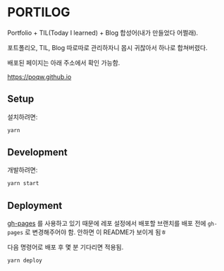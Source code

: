 # PORTILOG

Portfolio + TIL(Today I learned) + Blog 합성어(내가 만들었다 어쩔래).

포트폴리오, TIL, Blog 따로따로 관리하자니 몹시 귀찮아서 하나로 합쳐버렸다.

배포된 페이지는 아래 주소에서 확인 가능함.

https://poqw.github.io

## Setup

설치하려면:

```bash
yarn
```

## Development

개발하려면:

```bash
yarn start
```

## Deployment
[gh-pages](https://www.npmjs.com/package/gh-pages) 를 사용하고 있기 때문에 레포 설정에서 배포할 브랜치를
배포 전에 `gh-pages` 로 변경해주어야 함. 안하면 이 README가 보이게 됨ㅎ

다음 명령어로 배포 후 몇 분 기다리면 적용됨.

```bash
yarn deploy
```

